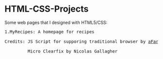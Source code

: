 # HTML-CSS-Projects
Some web pages that I designed with HTML5/CSS: </br>
<pre>
1.MyRecipes: A homepage for recipes</br>
Credits: JS Script for supporing traditional browser by <a href = "https://github.com/aFarkas/html5shiv">aFarkas</a></br>
         Micro Clearfix by Nicolas Gallagher</br>
</pre>
